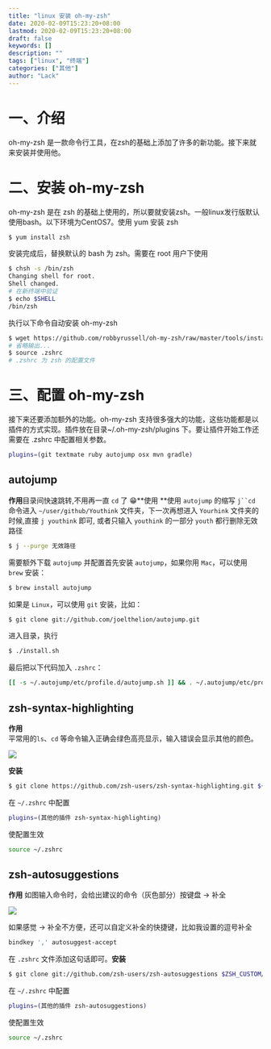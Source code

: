 ```yaml
---
title: "linux 安装 oh-my-zsh"
date: 2020-02-09T15:23:20+08:00
lastmod: 2020-02-09T15:23:20+08:00
draft: false
keywords: []
description: ""
tags: ["linux", "终端"]
categories: ["其他"]
author: "Lack"
---
```



# 一、介绍
oh-my-zsh 是一款命令行工具，在zsh的基础上添加了许多的新功能。接下来就来安装并使用他。


# 二、安装 oh-my-zsh
oh-my-zsh 是在 zsh 的基础上使用的，所以要就安装zsh。一般linux发行版默认使用bash。以下环境为CentOS7。使用 yum 安装 zsh

```bash
$ yum install zsh
```

安装完成后，替换默认的 bash 为 zsh。需要在 root 用户下使用

```bash
$ chsh -s /bin/zsh
Changing shell for root.
Shell changed.
# 在新终端中验证
$ echo $SHELL
/bin/zsh
```

执行以下命令自动安装 oh-my-zsh

```bash
$ wget https://github.com/robbyrussell/oh-my-zsh/raw/master/tools/install.sh -O - | sh
# 省略输出...
$ source .zshrc 
# .zshrc 为 zsh 的配置文件
```


# 三、配置 oh-my-zsh
接下来还要添加额外的功能。oh-my-zsh 支持很多强大的功能，这些功能都是以插件的方式实现。插件放在目录~/.oh-my-zsh/plugins 下。要让插件开始工作还需要在 .zshrc 中配置相关参数。

```bash
plugins=(git textmate ruby autojump osx mvn gradle)
```


## autojump
**作用**目录间快速跳转,不用再一直 `cd` 了 😁**使用 **使用 `autojump` 的缩写 `j``cd` 命令进入 `~/user/github/Youthink` 文件夹，下一次再想进入 `Yourhink` 文件夹的时候,直接 `j youthink` 即可, 或者只输入 `youthink` 的一部分 `youth` 都行删除无效路径

```bash
$ j --purge 无效路径
```

需要额外下载 `autojump` 并配置首先安装 `autojump`，如果你用 `Mac`，可以使用 `brew` 安装：

```bash
$ brew install autojump
```

如果是 `Linux`，可以使用 `git` 安装，比如：

```bash
$ git clone git://github.com/joelthelion/autojump.git
```

进入目录，执行

```bash
$ ./install.sh
```

最后把以下代码加入 `.zshrc`：

```bash
[[ -s ~/.autojump/etc/profile.d/autojump.sh ]] && . ~/.autojump/etc/profile.d/autojump.sh
```


## zsh-syntax-highlighting
**作用**<br/>平常用的`ls`、`cd` 等命令输入正确会绿色高亮显示，输入错误会显示其他的颜色。

![](https://raw.githubusercontent.com/xingyys/myblog/main/posts/images/20201030101839.png)

**安装**
```bash
$ git clone https://github.com/zsh-users/zsh-syntax-highlighting.git ${ZSH_CUSTOM:-~/.oh-my-zsh/custom}/plugins/zsh-syntax-highlighting
```

在 `~/.zshrc` 中配置

```bash
plugins=(其他的插件 zsh-syntax-highlighting)
```

使配置生效

```bash
source ~/.zshrc
```


## zsh-autosuggestions
**作用** 如图输入命令时，会给出建议的命令（灰色部分）按键盘 → 补全

![](https://raw.githubusercontent.com/xingyys/myblog/main/posts/images/20201030102007.png)

如果感觉 → 补全不方便，还可以自定义补全的快捷键，比如我设置的逗号补全

```bash
bindkey ',' autosuggest-accept
```

在 `.zshrc` 文件添加这句话即可。**安装**
```bash
$ git clone git://github.com/zsh-users/zsh-autosuggestions $ZSH_CUSTOM/plugins/zsh-autosuggestions
```

在 `~/.zshrc` 中配置

```bash
plugins=(其他的插件 zsh-autosuggestions)
```

使配置生效

```bash
source ~/.zshrc
```

